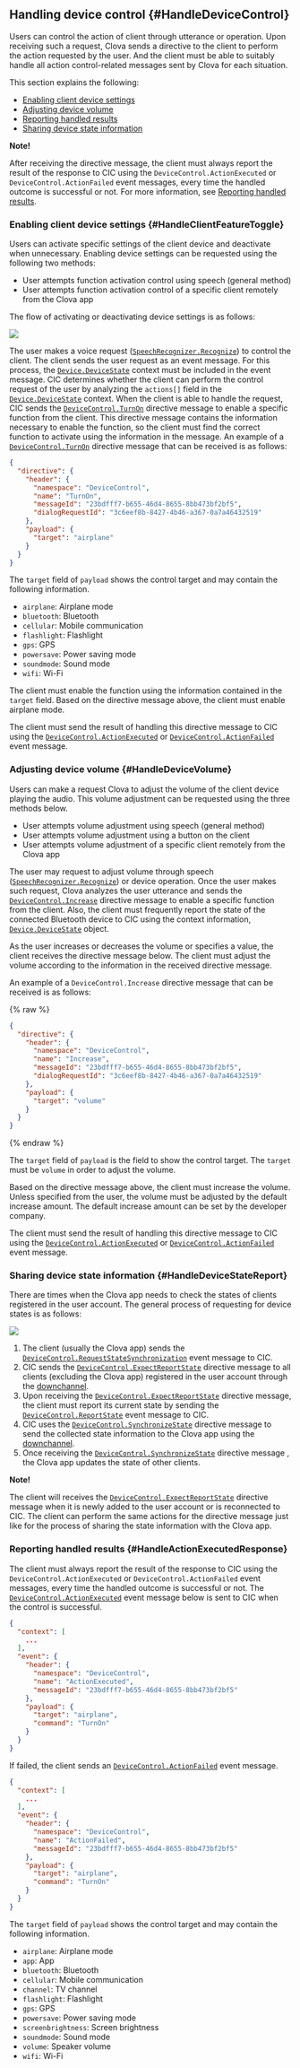 ## Handling device control {#HandleDeviceControl}

Users can control the action of client through utterance or operation. Upon receiving such a request, Clova sends a directive to the client to perform the action requested by the user. And the client must be able to suitably handle all action control-related messages sent by Clova for each situation.

This section explains the following:

* [Enabling client device settings](#HandleClientFeatureToggle)
* [Adjusting device volume](#HandleDeviceVolume)
* [Reporting handled results](#HandleActionExecutedResponse)
* [Sharing device state information](#HandleDeviceStateReport)

<div class="note">
  <p><strong>Note!</strong></p>
  <p>After receiving the directive message, the client must always report the result of the response to CIC using the <code>DeviceControl.ActionExecuted</code> or <code>DeviceControl.ActionFailed</code> event messages, every time the handled outcome is successful or not. For more information, see <a href=#HandleActionExecutedResponse>Reporting handled results</a>.</p>
</div>

### Enabling client device settings {#HandleClientFeatureToggle}

Users can activate specific settings of the client device and deactivate when unnecessary. Enabling device settings can be requested using the following two methods:

* User attempts function activation control using speech (general method)
* User attempts function activation control of a specific client remotely from the Clova app

The flow of activating or deactivating device settings is as follows:

![](/CIC/Resources/Images/CIC_DeviceControl_Work_Flow1.svg)

The user makes a voice request ([`SpeechRecognizer.Recognize`](/CIC/References/CICInterface/SpeechRecognizer.md#Recognize)) to control the client. 
The client sends the user request as an event message. For this process, the [`Device.DeviceState`](/CIC/References/Context_Objects.md#DeviceState) context must be included in the event message.
CIC determines whether the client can perform the control request of the user by analyzing the `actions[]` field in the [`Device.DeviceState`](/CIC/References/Context_Objects.md#DeviceState) context.
When the client is able to handle the request, CIC sends the [`DeviceControl.TurnOn`](/CIC/References/CICInterface/DeviceControl.md#TurnOn) directive message to enable a specific function from the client. This directive message contains the information necessary to enable the function, so the client must find the correct function to activate using the information in the message. An example of a [`DeviceControl.TurnOn`](/CIC/References/CICInterface/DeviceControl.md#TurnOn) directive message that can be received is as follows:

```json
{
  "directive": {
    "header": {
      "namespace": "DeviceControl",
      "name": "TurnOn",
      "messageId": "23bdfff7-b655-46d4-8655-8bb473bf2bf5",
      "dialogRequestId": "3c6eef8b-8427-4b46-a367-0a7a46432519"
    },
    "payload": {
      "target": "airplane"
    }
  }
}
```

The `target` field of `payload` shows the control target and may contain the following information.

* `airplane`: Airplane mode
* `bluetooth`: Bluetooth
* `cellular`: Mobile communication
* `flashlight`: Flashlight
* `gps`: GPS
* `powersave`: Power saving mode
* `soundmode`: Sound mode
* `wifi`: Wi-Fi

The client must enable the function using the information contained in the `target` field. Based on the directive message above, the client must enable airplane mode.

The client must send the result of handling this directive message to CIC using the [`DeviceControl.ActionExecuted`](/CIC/References/CICInterface/DeviceControl.md#ActionExecuted) or [`DeviceControl.ActionFailed`](/CIC/References/CICInterface/DeviceControl.md#ActionFailed) event message.

### Adjusting device volume {#HandleDeviceVolume}

Users can make a request Clova to adjust the volume of the client device playing the audio. This volume adjustment can be requested using the three methods below.

* User attempts volume adjustment using speech (general method)
* User attempts volume adjustment using a button on the client
* User attempts volume adjustment of a specific client remotely from the Clova app

The user may request to adjust volume through speech ([`SpeechRecognizer.Recognize`](/CIC/References/CICInterface/SpeechRecognizer.md#Recognize)) or device operation. Once the user makes such request, Clova analyzes the user utterance and sends the [`DeviceControl.Increase`](/CIC/References/CICInterface/DeviceControl.md#Increase) directive message to enable a specific function from the client. Also, the client must frequently report the state of the connected Bluetooth device to CIC using the context information, [`Device.DeviceState`](/CIC/References/Context_Objects.md#DeviceState) object. 

As the user increases or decreases the volume or specifies a value, the client receives the directive message below. The client must adjust the volume according to the information in the received directive message.

An example of a `DeviceControl.Increase` directive message that can be received is as follows:

{% raw %}
```json
{
  "directive": {
    "header": {
      "namespace": "DeviceControl",
      "name": "Increase",
      "messageId": "23bdfff7-b655-46d4-8655-8bb473bf2bf5",
      "dialogRequestId": "3c6eef8b-8427-4b46-a367-0a7a46432519"
    },
    "payload": {
      "target": "volume"
    }
  }
}
```
{% endraw %}

The `target` field of `payload` is the field to show the control target. The `target` must be `volume` in order to adjust the volume.

Based on the directive message above, the client must increase the volume. Unless specified from the user, the volume must be adjusted by the default increase amount. The default increase amount can be set by the developer company.

The client must send the result of handling this directive message to CIC using the [`DeviceControl.ActionExecuted`](/CIC/References/CICInterface/DeviceControl.md#ActionExecuted) or [`DeviceControl.ActionFailed`](/CIC/References/CICInterface/DeviceControl.md#ActionFailed) event message.

### Sharing device state information {#HandleDeviceStateReport}

There are times when the Clova app needs to check the states of clients registered in the user account. The general process of requesting for device states is as follows:

![](/CIC/Resources/Images/CIC_DeviceControl_Work_Flow2.svg)

1. The client (usually the Clova app) sends the [`DeviceControl.RequestStateSynchronization`](/CIC/References/CICInterface/DeviceControl.md#RequestStateSynchronization) event message to CIC.
2. CIC sends the [`DeviceControl.ExpectReportState`](/CIC/References/CICInterface/DeviceControl.md#ExpectReportState) directive message to all clients (excluding the Clova app) registered in the user account through the [downchannel](/CIC/Guides/Interact_with_CIC.md#CreateConnection).
3. Upon receiving the [`DeviceControl.ExpectReportState`](/CIC/References/CICInterface/DeviceControl.md#ExpectReportState) directive message, the client must report its current state by sending the [`DeviceControl.ReportState`](/CIC/References/CICInterface/DeviceControl.md#ReportState) event message to CIC.
4. CIC uses the [`DeviceControl.SynchronizeState`](/CIC/References/CICInterface/DeviceControl.md#SynchronizeState) directive message to send the collected state information to the Clova app using the [downchannel](/CIC/Guides/Interact_with_CIC.md#CreateConnection).
5. Once receiving the [`DeviceControl.SynchronizeState`](/CIC/References/CICInterface/DeviceControl.md#SynchronizeState) directive message , the Clova app updates the state of other clients.

<div class="note">
  <p><strong>Note!</strong></p>
  <p>The client will receives the <a href="/CIC/References/CICInterface/DeviceControl.md#ExpectReportState"><code>DeviceControl.ExpectReportState</code></a> directive message when it is newly added to the user account or is reconnected to CIC. The client can perform the same actions for the directive message just like for the process of sharing the state information with the Clova app.</p>
</div>

### Reporting handled results {#HandleActionExecutedResponse}

The client must always report the result of the response to CIC using the `DeviceControl.ActionExecuted` or `DeviceControl.ActionFailed` event messages, every time the handled outcome is successful or not. The [`DeviceControl.ActionExecuted`](/CIC/References/CICInterface/DeviceControl.md#ActionExecuted) event message below is sent to CIC when the control is successful.

```json
{
  "context": [
    ...
  ],
  "event": {
    "header": {
      "namespace": "DeviceControl",
      "name": "ActionExecuted",
      "messageId": "23bdfff7-b655-46d4-8655-8bb473bf2bf5"
    },
    "payload": {
      "target": "airplane",
      "command": "TurnOn"
    }
  }
}
```

If failed, the client sends an [`DeviceControl.ActionFailed`](/CIC/References/CICInterface/DeviceControl.md#ActionFailed) event message.

```json
{
  "context": [
    ...
  ],
  "event": {
    "header": {
      "namespace": "DeviceControl",
      "name": "ActionFailed",
      "messageId": "23bdfff7-b655-46d4-8655-8bb473bf2bf5"
    },
    "payload": {
      "target": "airplane",
      "command": "TurnOn"
    }
  }
}
```

The `target` field of `payload` shows the control target and may contain the following information.

* `airplane`: Airplane mode
* `app`: App
* `bluetooth`: Bluetooth
* `cellular`: Mobile communication
* `channel`: TV channel
* `flashlight`: Flashlight
* `gps`: GPS
* `powersave`: Power saving mode
* `screenbrightness`: Screen brightness
* `soundmode`: Sound mode
* `volume`: Speaker volume
* `wifi`: Wi-Fi

